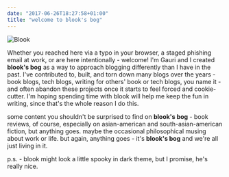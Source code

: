 ```yaml
---
date: "2017-06-26T18:27:58+01:00"
title: "welcome to blook's bog"
---
```


![Blook](../../images/blook.svg)

Whether you reached here via a typo in your browser, a staged phishing email at work, or are here intentionally - welcome! I'm Gauri and I created **blook's bog** as a way to approach blogging differently than I have in the past. I've contributed to, built, and torn down many blogs over the years - book blogs, tech blogs, writing for others' book or tech blogs, you name it -  and often abandon these projects once it starts to feel forced and cookie-cutter. I'm hoping spending time with blook will help me keep the fun in writing, since that's the whole reason I do this. 

some content you shouldn't be surprised to find on **blook's bog**  - book reviews, of course, especially on asian-american and south-asian-american fiction, but anything goes. maybe the occasional philosophical musing about work or life. but again, anything goes - it's **blook's bog** and we're all just living in it.

p.s. - blook might look a little spooky in dark theme, but I promise, he's really nice. 

